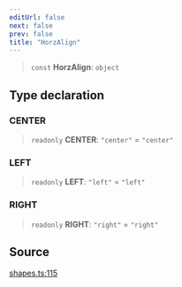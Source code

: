 ```yaml
---
editUrl: false
next: false
prev: false
title: "HorzAlign"
---
```


> `const` **HorzAlign**: `object`

## Type declaration

### CENTER

> `readonly` **CENTER**: `"center"` = `"center"`

### LEFT

> `readonly` **LEFT**: `"left"` = `"left"`

### RIGHT

> `readonly` **RIGHT**: `"right"` = `"right"`

## Source

[shapes.ts:115](https://github.com/dgmjs/dgmjs/blob/main/packages/core/src/shapes.ts#L115)
